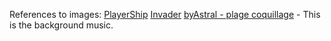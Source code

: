 References to images: 
[PlayerShip](https://opengameart.org/content/spaceship-set-4-pixel-art-space-ships)
[Invader](https://www.google.com/url?sa=i&url=https%3A%2F%2Fwww.freepik.com%2Fpremium-vector%2Fufo-ship-pixel-art-style_55802265.htm&psig=AOvVaw2eJjihPBOZyDl2bHAbRDRF&ust=1741360227643000&source=images&cd=vfe&opi=89978449&ved=0CBQQjRxqFwoTCJCbvMXe9YsDFQAAAAAdAAAAABAE)
[byAstral - plage coquillage](https://open.spotify.com/track/0Eg5ECJfsFTl9fdOAj8yuz?si=9a7459db40c2406e) - This is the background music.
